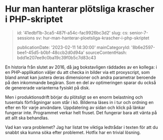 Hur man hanterar plötsliga krascher i PHP-skriptet
==================================================

> id: '41edbf1b-3ca5-487f-a54c-fac9926bc3d2'
> slug:
> 	cs: senior-7-sessions
> 	sv: hur-man-hanterar-ploetsliga-krascher-i-php-skriptet
> 
> publicationDate: '2023-02-11 14:30:00'
> mainCategoryId: '8b6e2597-bee1-45d5-b0bf-48ccb2d0d94a'
> sourceContentHash: bdd1e207ee9c0ba19c39f0b5c7d83c43

En historia från slutet av 2016, då jag bokstavligen räddades av en kollega: i en PHP-applikation väljer du att checka in bilder via ett proxyscript, som bland annat kan justera deras dimensioner och andra parametrar beroende på den inkommande begäran. Som en del av optimeringen sparar du också de genererade varianterna fysiskt på disk.

Men i produktionsdrift börjar du plötsligt se en enorm belastning och tusentals förfrågningar som står i kö. Bilderna läses in i tur och ordning en efter en för varje användare. Uppdatering av sidan och klick på länkar fungerar inte. Programmet verkar helt fruset. Det fungerar bara att vänta på att allt ska behandlas.

Vad kan vara problemet? Jag har listat tre viktiga ledtrådar i texten för att du snabbt ska kunna söka efter problemet. Hotfix har en trivial lösning.
